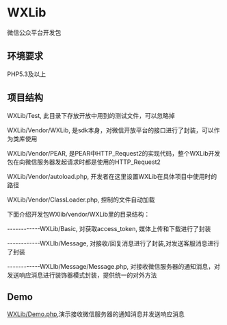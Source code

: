 WXLib
=====

微信公众平台开发包


环境要求
-----

PHP5.3及以上


项目结构
-----
WXLib/Test, 此目录下存放开放中用到的测试文件，可以忽略掉

WXLib/Vendor/WXLib, 是sdk本身，对微信开放平台的接口进行了封装，可以作为类库使用

WXLib/Vendor/PEAR, 是PEAR中HTTP_Request2的实现代码，整个WXLib开发包在向微信服务器发起请求时都是使用的HTTP_Request2

WXLib/Vendor/autoload.php, 开发者在这里设置WXLib在具体项目中使用时的路径

WXLib/Vendor/ClassLoader.php, 控制的文件自动加载

下面介绍开发包WXlib/vendor/WXLib里的目录结构：

------------WXLib/Basic, 对获取access_token, 媒体上传和下载进行了封装

------------WXLIb/Message, 对接收/回复消息进行了封装,对发送客服消息进行了封装

------------WXLIb/Message/Message.php, 对接收微信服务器的通知消息，对发送响应消息进行装饰器模式封装，提供统一的对外方法

Demo
-----
<a href="https://github.com/octans/WXLib/blob/master/Demo.php">WXLib/Demo.php</a>,演示接收微信服务器的通知消息并发送响应消息
